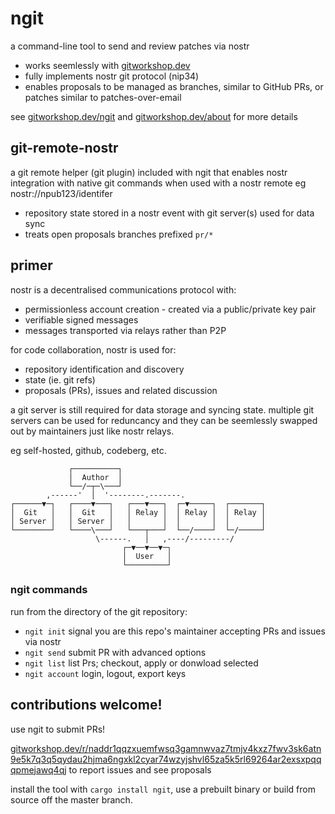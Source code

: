 # ngit

a command-line tool to send and review patches via nostr

- works seemlessly with [gitworkshop.dev](https://gitworkshop.dev)
- fully implements nostr git protocol (nip34)
- enables proposals to be managed as branches, similar to GitHub PRs, or patches similar to patches-over-email

see [gitworkshop.dev/ngit](https://gitworkshop.dev/ngit) and [gitworkshop.dev/about](https://gitworkshop.dev/about) for more details

## git-remote-nostr

a git remote helper (git plugin) included with ngit that enables nostr integration with native git commands when used with a nostr remote eg nostr://npub123/identifer

- repository state stored in a nostr event with git server(s) used for data sync
- treats open proposals branches prefixed `pr/*`

## primer

nostr is a decentralised communications protocol with:

- permissionless account creation - created via a public/private key pair
- verifiable signed messages
- messages transported via relays rather than P2P

for code collaboration, nostr is used for:

- repository identification and discovery
- state (ie. git refs)
- proposals (PRs), issues and related discussion

a git server is still required for data storage and syncing state. multiple git servers can be used for reduncancy and they can be seemlessly swapped out by maintainers just like nostr relays.

eg self-hosted, github, codeberg, etc.

```
             ┌──────────┐
             │  Author  │
             └──/─┬─\───┘
        ,------'  │  '--------.-------.
┌──────▼─┐   ┌────▼───┐   ┌───▼───┐  ┌─▼─────┐  ┌───────┐
│  Git   │   │  Git   │   │ Relay │  │ Relay │  │ Relay │
│ Server │   │ Server │   │       │  │       │  │       │
└────────┘   └────\───┘   └───┬───┘  └──/────┘  └─/─────┘
                   \------.   │   ,----/---------/
                         ┌─▼──▼──▼─┐
                         │  User   │
                         └─────────┘
```

### ngit commands

run from the directory of the git repository:

- `ngit init` signal you are this repo's maintainer accepting PRs and issues via nostr
- `ngit send` submit PR with advanced options
- `ngit list` list Prs; checkout, apply or donwload selected
- `ngit account` login, logout, export keys

## contributions welcome!

use ngit to submit PRs!

[gitworkshop.dev/r/naddr1qqzxuemfwsq3gamnwvaz7tmjv4kxz7fwv3sk6atn9e5k7q3q5qydau2hjma6ngxkl2cyar74wzyjshvl65za5k5rl69264ar2exsxpqqqpmejawq4qj](https://gitworkshop.dev/repo/ngit) to report issues and see proposals

install the tool with `cargo install ngit`, use a prebuilt binary or build from source off the master branch.
